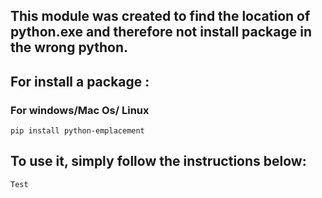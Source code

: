 ## This module was created to find the location of python.exe and therefore not install package in the wrong python.



## For install a package :

### For windows/Mac Os/ Linux

```
pip install python-emplacement
```

## To use it, simply follow the instructions below:

```
Test
```
